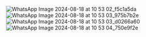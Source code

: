 ![WhatsApp Image 2024-08-18 at 10 53 02_f5c1a5da](https://github.com/user-attachments/assets/009ed28d-8c69-4b0f-a775-b82ea8aee134)
![WhatsApp Image 2024-08-18 at 10 53 03_975b7b2e](https://github.com/user-attachments/assets/8a22414b-cf23-4f9f-8e8e-1bf44a11697c)
![WhatsApp Image 2024-08-18 at 10 53 03_d0266a60](https://github.com/user-attachments/assets/cb49d9b4-d67e-48da-9c1e-ce72414cd3dd)
![WhatsApp Image 2024-08-18 at 10 53 04_750e9f2e](https://github.com/user-attachments/assets/41709b90-04ee-4b28-b38b-d39ca8c0d1ae)
